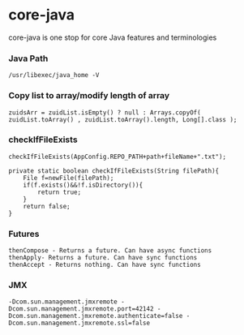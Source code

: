 # core-java
core-java is one stop for core Java features and terminologies

### Java Path
```
/usr/libexec/java_home -V
```

### Copy list to array/modify length of array

```
zuidsArr = zuidList.isEmpty() ? null : Arrays.copyOf( zuidList.toArray() , zuidList.toArray().length, Long[].class ); 
```

### checkIfFileExists

```
checkIfFileExists(AppConfig.REPO_PATH+path+fileName+".txt");
 
private static boolean checkIfFileExists(String filePath){
	File f=newFile(filePath);
	if(f.exists()&&!f.isDirectory()){
		return true;
	}
	return false;
}
```

### Futures
```
thenCompose - Returns a future. Can have async functions
thenApply- Returns a future. Can have sync functions
thenAccept - Returns nothing. Can have sync functions
```

### JMX
```
-Dcom.sun.management.jmxremote -Dcom.sun.management.jmxremote.port=42142 -Dcom.sun.management.jmxremote.authenticate=false -Dcom.sun.management.jmxremote.ssl=false
```
